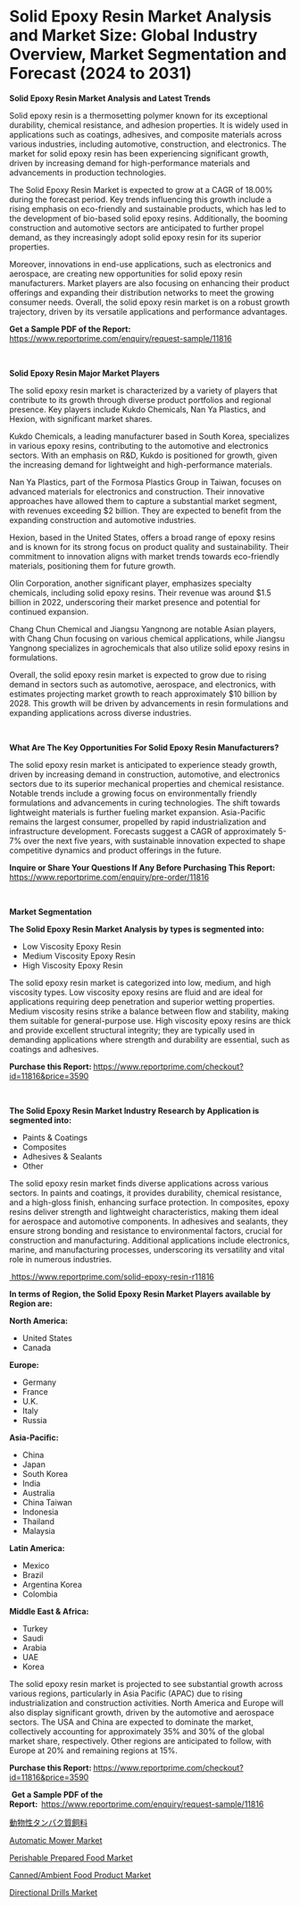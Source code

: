 <p><h1>Solid Epoxy Resin Market Analysis and Market Size: Global Industry Overview, Market Segmentation and Forecast (2024 to 2031)</h1></p><p><strong>Solid Epoxy Resin Market Analysis and Latest Trends</strong></p>
<p><p>Solid epoxy resin is a thermosetting polymer known for its exceptional durability, chemical resistance, and adhesion properties. It is widely used in applications such as coatings, adhesives, and composite materials across various industries, including automotive, construction, and electronics. The market for solid epoxy resin has been experiencing significant growth, driven by increasing demand for high-performance materials and advancements in production technologies.</p><p>The Solid Epoxy Resin Market is expected to grow at a CAGR of 18.00% during the forecast period. Key trends influencing this growth include a rising emphasis on eco-friendly and sustainable products, which has led to the development of bio-based solid epoxy resins. Additionally, the booming construction and automotive sectors are anticipated to further propel demand, as they increasingly adopt solid epoxy resin for its superior properties.</p><p>Moreover, innovations in end-use applications, such as electronics and aerospace, are creating new opportunities for solid epoxy resin manufacturers. Market players are also focusing on enhancing their product offerings and expanding their distribution networks to meet the growing consumer needs. Overall, the solid epoxy resin market is on a robust growth trajectory, driven by its versatile applications and performance advantages.</p></p>
<p><strong>Get a Sample PDF of the Report:&nbsp;</strong> <a href="https://www.reportprime.com/enquiry/request-sample/11816">https://www.reportprime.com/enquiry/request-sample/11816</a></p>
<p>&nbsp;</p>
<p><strong>Solid Epoxy Resin Major Market Players</strong></p>
<p><p>The solid epoxy resin market is characterized by a variety of players that contribute to its growth through diverse product portfolios and regional presence. Key players include Kukdo Chemicals, Nan Ya Plastics, and Hexion, with significant market shares.</p><p>Kukdo Chemicals, a leading manufacturer based in South Korea, specializes in various epoxy resins, contributing to the automotive and electronics sectors. With an emphasis on R&D, Kukdo is positioned for growth, given the increasing demand for lightweight and high-performance materials.</p><p>Nan Ya Plastics, part of the Formosa Plastics Group in Taiwan, focuses on advanced materials for electronics and construction. Their innovative approaches have allowed them to capture a substantial market segment, with revenues exceeding $2 billion. They are expected to benefit from the expanding construction and automotive industries.</p><p>Hexion, based in the United States, offers a broad range of epoxy resins and is known for its strong focus on product quality and sustainability. Their commitment to innovation aligns with market trends towards eco-friendly materials, positioning them for future growth.</p><p>Olin Corporation, another significant player, emphasizes specialty chemicals, including solid epoxy resins. Their revenue was around $1.5 billion in 2022, underscoring their market presence and potential for continued expansion.</p><p>Chang Chun Chemical and Jiangsu Yangnong are notable Asian players, with Chang Chun focusing on various chemical applications, while Jiangsu Yangnong specializes in agrochemicals that also utilize solid epoxy resins in formulations.</p><p>Overall, the solid epoxy resin market is expected to grow due to rising demand in sectors such as automotive, aerospace, and electronics, with estimates projecting market growth to reach approximately $10 billion by 2028. This growth will be driven by advancements in resin formulations and expanding applications across diverse industries.</p></p>
<p>&nbsp;</p>
<p><strong>What Are The Key Opportunities For Solid Epoxy Resin Manufacturers?</strong></p>
<p><p>The solid epoxy resin market is anticipated to experience steady growth, driven by increasing demand in construction, automotive, and electronics sectors due to its superior mechanical properties and chemical resistance. Notable trends include a growing focus on environmentally friendly formulations and advancements in curing technologies. The shift towards lightweight materials is further fueling market expansion. Asia-Pacific remains the largest consumer, propelled by rapid industrialization and infrastructure development. Forecasts suggest a CAGR of approximately 5-7% over the next five years, with sustainable innovation expected to shape competitive dynamics and product offerings in the future.</p></p>
<p><strong>Inquire or Share Your Questions If Any Before Purchasing This Report:</strong> <a href="https://www.reportprime.com/enquiry/pre-order/11816">https://www.reportprime.com/enquiry/pre-order/11816</a></p>
<p>&nbsp;</p>
<p><strong>Market Segmentation</strong></p>
<p><strong>The Solid Epoxy Resin Market Analysis by types is segmented into:</strong></p>
<p><ul><li>Low Viscosity Epoxy Resin</li><li>Medium Viscosity Epoxy Resin</li><li>High Viscosity Epoxy Resin</li></ul></p>
<p><p>The solid epoxy resin market is categorized into low, medium, and high viscosity types. Low viscosity epoxy resins are fluid and are ideal for applications requiring deep penetration and superior wetting properties. Medium viscosity resins strike a balance between flow and stability, making them suitable for general-purpose use. High viscosity epoxy resins are thick and provide excellent structural integrity; they are typically used in demanding applications where strength and durability are essential, such as coatings and adhesives.</p></p>
<p><strong>Purchase this Report:&nbsp;</strong><a href="https://www.reportprime.com/checkout?id=11816&price=3590">https://www.reportprime.com/checkout?id=11816&price=3590</a></p>
<p>&nbsp;</p>
<p><strong>The Solid Epoxy Resin Market Industry Research by Application is segmented into:</strong></p>
<p><ul><li>Paints & Coatings</li><li>Composites</li><li>Adhesives & Sealants</li><li>Other</li></ul></p>
<p><p>The solid epoxy resin market finds diverse applications across various sectors. In paints and coatings, it provides durability, chemical resistance, and a high-gloss finish, enhancing surface protection. In composites, epoxy resins deliver strength and lightweight characteristics, making them ideal for aerospace and automotive components. In adhesives and sealants, they ensure strong bonding and resistance to environmental factors, crucial for construction and manufacturing. Additional applications include electronics, marine, and manufacturing processes, underscoring its versatility and vital role in numerous industries.</p></p>
<p><a href="https://www.reportprime.com/solid-epoxy-resin-r11816">&nbsp;https://www.reportprime.com/solid-epoxy-resin-r11816</a></p>
<p><strong>In terms of Region, the Solid Epoxy Resin Market Players available by Region are:</strong></p>
<p>
    <p> <strong> North America: </strong>
        <ul>
            <li>United States</li>
            <li>Canada</li>
        </ul>
        </p> 
    <p> <strong> Europe: </strong>
        <ul>
            <li>Germany</li>
            <li>France</li>
            <li>U.K.</li>
            <li>Italy</li>
            <li>Russia</li>
        </ul>
        </p> 
    <p> <strong> Asia-Pacific: </strong>
        <ul>
            <li>China</li>
            <li>Japan</li>
            <li>South Korea</li>
            <li>India</li>
            <li>Australia</li>
            <li>China Taiwan</li>
            <li>Indonesia</li>
            <li>Thailand</li>
            <li>Malaysia</li>
        </ul>
        </p> 
    <p> <strong> Latin America: </strong>
        <ul>
            <li>Mexico</li>
            <li>Brazil</li>
            <li>Argentina Korea</li>
            <li>Colombia</li>
        </ul>
        </p> 
    <p> <strong> Middle East & Africa: </strong>
        <ul>
            <li>Turkey</li>
            <li>Saudi</li>
            <li>Arabia</li>
            <li>UAE</li>
            <li>Korea</li>
        </ul>
    </p>
    </p>
<p><p>The solid epoxy resin market is projected to see substantial growth across various regions, particularly in Asia Pacific (APAC) due to rising industrialization and construction activities. North America and Europe will also display significant growth, driven by the automotive and aerospace sectors. The USA and China are expected to dominate the market, collectively accounting for approximately 35% and 30% of the global market share, respectively. Other regions are anticipated to follow, with Europe at 20% and remaining regions at 15%.</p></p>
<p><strong>Purchase this Report: </strong><a href="https://www.reportprime.com/checkout?id=11816&price=3590">https://www.reportprime.com/checkout?id=11816&price=3590</a></p>
<p>&nbsp;<strong>Get a Sample PDF of the Report:&nbsp;&nbsp;</strong><a href="https://www.reportprime.com/enquiry/request-sample/11816">https://www.reportprime.com/enquiry/request-sample/11816</a></p>
<p><strong></strong></p>
<p><p><a href="https://medium.com/@mandysw5k1a/%E5%8B%95%E7%89%A9%E7%94%A8%E3%82%BF%E3%83%B3%E3%83%91%E3%82%AF%E8%B3%AA%E9%A3%BC%E6%96%99%E5%B8%82%E5%A0%B4-%E3%82%B0%E3%83%AD%E3%83%BC%E3%83%90%E3%83%AB%E5%B8%82%E5%A0%B4%E5%8B%95%E5%90%91%E3%81%A8%E5%B8%82%E5%A0%B4%E4%BA%88%E6%B8%AC-2024%E5%B9%B4-2031%E5%B9%B4-2c0dc83daca0">動物性タンパク質飼料</a></p><p><a href="https://medium.com/@soloncarter54/automatic-mower-market-investigation-industry-evolution-and-forecast-till-2031-79225b721a55">Automatic Mower Market</a></p><p><a href="https://issuu.com/reportprime-2/docs/perishable-prepared-food-market-siz_552d7162df0e51">Perishable Prepared Food Market</a></p><p><a href="https://issuu.com/reportprime-2/docs/cannedambient-food-product-market-s_9dea681d35dc6c">Canned/Ambient Food Product Market</a></p><p><a href="https://medium.com/@soloncarter54/comprehensive-analysis-of-the-global-directional-drills-market-growth-trends-market-forecasts-d432c70e23b7">Directional Drills Market</a></p></p>